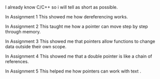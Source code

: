 I already know C/C++ so i will tell as short as possible.

In Assignment 1 This showed me how dereferencing works.

In Assignment 2 This taught me how a pointer can move step by step through memory.

In Assignment 3 This showed me that pointers allow functions to change data outside their own scope.

In Assignment 4  This showed me that a double pointer is like a chain of references.

In Assignment 5 This helped me how pointers can work with text .

